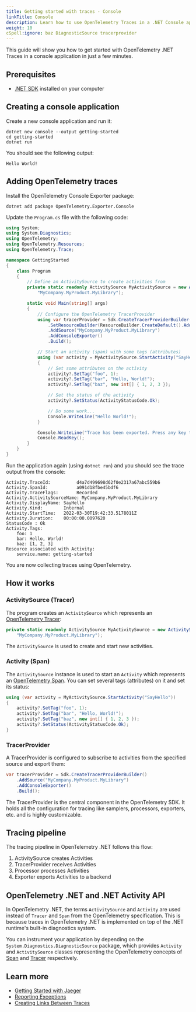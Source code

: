 ```yaml
---
title: Getting started with traces - Console
linkTitle: Console
description: Learn how to use OpenTelemetry Traces in a .NET Console application
weight: 10
cSpell:ignore: baz DiagnosticSource tracerprovider
---
```


This guide will show you how to get started with OpenTelemetry .NET Traces in a
console application in just a few minutes.

## Prerequisites

- [.NET SDK](https://dotnet.microsoft.com/download) installed on your computer

## Creating a console application

Create a new console application and run it:

```shell
dotnet new console --output getting-started
cd getting-started
dotnet run
```

You should see the following output:

```text
Hello World!
```

## Adding OpenTelemetry traces

Install the OpenTelemetry Console Exporter package:

```shell
dotnet add package OpenTelemetry.Exporter.Console
```

Update the `Program.cs` file with the following code:

```csharp
using System;
using System.Diagnostics;
using OpenTelemetry;
using OpenTelemetry.Resources;
using OpenTelemetry.Trace;

namespace GettingStarted
{
    class Program
    {
        // Define an ActivitySource to create activities from
        private static readonly ActivitySource MyActivitySource = new ActivitySource(
            "MyCompany.MyProduct.MyLibrary");

        static void Main(string[] args)
        {
            // Configure the OpenTelemetry TracerProvider
            using var tracerProvider = Sdk.CreateTracerProviderBuilder()
                .SetResourceBuilder(ResourceBuilder.CreateDefault().AddService("getting-started"))
                .AddSource("MyCompany.MyProduct.MyLibrary")
                .AddConsoleExporter()
                .Build();

            // Start an activity (span) with some tags (attributes)
            using (var activity = MyActivitySource.StartActivity("SayHello"))
            {
                // Set some attributes on the activity
                activity?.SetTag("foo", 1);
                activity?.SetTag("bar", "Hello, World!");
                activity?.SetTag("baz", new int[] { 1, 2, 3 });

                // Set the status of the activity
                activity?.SetStatus(ActivityStatusCode.Ok);

                // Do some work...
                Console.WriteLine("Hello World!");
            }

            Console.WriteLine("Trace has been exported. Press any key to exit.");
            Console.ReadKey();
        }
    }
}
```

Run the application again (using `dotnet run`) and you should see the trace
output from the console:

```text
Activity.TraceId:          d4a7d499698d62f0e2317a67abc559b6
Activity.SpanId:           a091d18fbe45bdf6
Activity.TraceFlags:       Recorded
Activity.ActivitySourceName: MyCompany.MyProduct.MyLibrary
Activity.DisplayName: SayHello
Activity.Kind:        Internal
Activity.StartTime:   2022-03-30T19:42:33.5178011Z
Activity.Duration:    00:00:00.0097620
StatusCode : Ok
Activity.Tags:
    foo: 1
    bar: Hello, World!
    baz: [1, 2, 3]
Resource associated with Activity:
    service.name: getting-started
```

You are now collecting traces using OpenTelemetry.

## How it works

### ActivitySource (Tracer)

The program creates an `ActivitySource` which represents an
[OpenTelemetry Tracer](/docs/specs/otel/trace/api/#tracer):

```csharp
private static readonly ActivitySource MyActivitySource = new ActivitySource(
    "MyCompany.MyProduct.MyLibrary");
```

The `ActivitySource` is used to create and start new activities.

### Activity (Span)

The `ActivitySource` instance is used to start an `Activity` which represents an
[OpenTelemetry Span](/docs/specs/otel/trace/api/#span). You can set several tags
(attributes) on it and set its status:

```csharp
using (var activity = MyActivitySource.StartActivity("SayHello"))
{
    activity?.SetTag("foo", 1);
    activity?.SetTag("bar", "Hello, World!");
    activity?.SetTag("baz", new int[] { 1, 2, 3 });
    activity?.SetStatus(ActivityStatusCode.Ok);
}
```

### TracerProvider

A TracerProvider is configured to subscribe to activities from the specified
source and export them:

```csharp
var tracerProvider = Sdk.CreateTracerProviderBuilder()
    .AddSource("MyCompany.MyProduct.MyLibrary")
    .AddConsoleExporter()
    .Build();
```

The TracerProvider is the central component in the OpenTelemetry SDK. It holds
all the configuration for tracing like samplers, processors, exporters, etc. and
is highly customizable.

## Tracing pipeline

The tracing pipeline in OpenTelemetry .NET follows this flow:

1. ActivitySource creates Activities
2. TracerProvider receives Activities
3. Processor processes Activities
4. Exporter exports Activities to a backend

## OpenTelemetry .NET and .NET Activity API

In OpenTelemetry .NET, the terms `ActivitySource` and `Activity` are used
instead of `Tracer` and `Span` from the OpenTelemetry specification. This is
because traces in OpenTelemetry .NET is implemented on top of the .NET runtime's
built-in diagnostics system.

You can instrument your application by depending on the
`System.Diagnostics.DiagnosticSource` package, which provides `Activity` and
`ActivitySource` classes representing the OpenTelemetry concepts of
[Span](/docs/specs/otel/trace/api/#span) and
[Tracer](/docs/specs/otel/trace/api/#tracer) respectively.

## Learn more

- [Getting Started with Jaeger](/docs/languages/dotnet/traces/jaeger/)
- [Reporting Exceptions](/docs/languages/dotnet/traces/reporting-exceptions/)
- [Creating Links Between Traces](/docs/languages/dotnet/traces/links-creation/)
